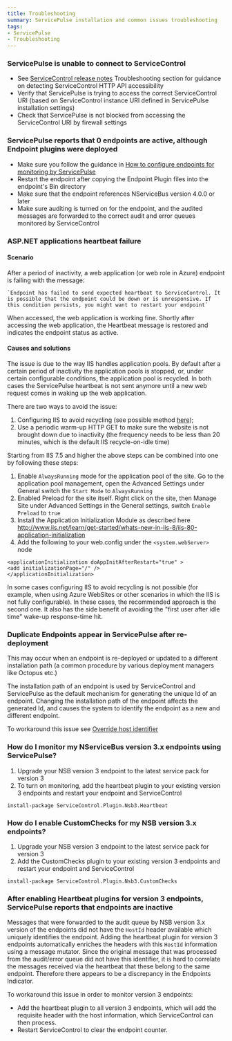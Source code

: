 ```yaml
---
title: Troubleshooting
summary: ServicePulse installation and common issues troubleshooting
tags:
- ServicePulse
- Troubleshooting
---
```



### ServicePulse is unable to connect to ServiceControl

* See [ServiceControl release notes](https://github.com/Particular/ServiceControl/releases/) Troubleshooting section for guidance on detecting ServiceControl HTTP API accessibility
* Verify that ServicePulse is trying to access the correct ServiceControl URI (based on ServiceControl instance URI defined in ServicePulse installation settings)
* Check that ServicePulse is not blocked from accessing the ServiceControl URI by firewall settings


### ServicePulse reports that 0 endpoints are active, although Endpoint plugins were deployed

* Make sure you follow the guidance in [How to configure endpoints for monitoring by ServicePulse](how-to-configure-endpoints-for-monitoring.md)
* Restart the endpoint after copying the Endpoint Plugin files into the endpoint's Bin directory
* Make sure that the endpoint references NServiceBus version 4.0.0 or later
* Make sure auditing is turned on for the endpoint, and the audited messages are forwarded to the correct audit and error queues monitored by ServiceControl


### ASP.NET applications heartbeat failure


#### Scenario

After a period of inactivity, a web application (or web role in Azure) endpoint is failing with the message:

	`Endpoint has failed to send expected heartbeat to ServiceControl. It is possible that the endpoint could be down or is unresponsive. If this condition persists, you might want to restart your endpoint`

When accessed, the web application is working fine. Shortly after accessing the web application, the Heartbeat message is restored and indicates the endpoint status as active.


#### Causes and solutions

The issue is due to the way IIS handles application pools. By default after a certain period of inactivity the application pools is stopped, or, under certain configurable conditions, the application pool is recycled. In both cases the ServicePulse heartbeat is not sent anymore until a new web request comes in waking up the web application.

There are two ways to avoid the issue:

1. Configuring IIS to avoid recycling (see possible method [here](http://blogs.msdn.com/b/lucascan/archive/2011/09/30/using-a-windows-azure-startup-script-to-prevent-your-site-from-being-shutdown.aspx));
2. Use a periodic warm-up HTTP GET to make sure the website is not brought down due to inactivity (the frequency needs to be less than 20 minutes, which is the default IIS recycle-on-idle time)

Starting from IIS 7.5 and higher the above steps can be combined into one by following these steps:

1. Enable `AlwaysRunning` mode for the application pool of the site. Go to the application pool management, open the Advanced Settings under General switch the `Start Mode` to `AlwaysRunning`
1. Enabled Preload for the site itself. Right click on the site, then Manage Site under Advanced Settings in the General settings, switch `Enable Preload` to `true`
1. Install the Application Initialization Module as described here http://www.iis.net/learn/get-started/whats-new-in-iis-8/iis-80-application-initialization
1. Add the following to your web.config under the ``<system.webServer>`` node

```
<applicationInitialization doAppInitAfterRestart="true" >
<add initializationPage="/" />
</applicationInitialization>
```

In some cases configuring IIS to avoid recycling is not possible (for example, when using Azure WebSites or other scenarios in which the IIS is not fully configurable). In these cases, the recommended approach is the second one. It also has the side benefit of avoiding the "first user after idle time" wake-up response-time hit.

### Duplicate Endpoints appear in ServicePulse after re-deployment

This may occur when an endpoint is re-deployed or updated to a different installation path (a common procedure by various deployment managers like Octopus etc.)

The installation path of an endpoint is used by ServiceControl and ServicePulse as the default mechanism for generating the unique Id of an endpoint. Changing the installation path of the endpoint affects the generated Id, and causes the system to identify the endpoint as a new and different endpoint.

To workaround this issue see [Override host identifier](/nservicebus/hosting/override-hostid.md)


### How do I monitor my NServiceBus version 3.x endpoints using ServicePulse?

1. Upgrade your NSB version 3 endpoint to the latest service pack for version 3
2. To turn on monitoring, add the heartbeat plugin to your existing version 3 endpoints and restart your endpoint and ServiceControl
```
install-package ServiceControl.Plugin.Nsb3.Heartbeat
```


### How do I enable CustomChecks for my NSB version 3.x endpoints?

1. Upgrade your NSB version 3 endpoint to the latest service pack for version 3
2. Add the CustomChecks plugin to your existing version 3 endpoints and restart your endpoint and ServiceControl
```
install-package ServiceControl.Plugin.Nsb3.CustomChecks
```

### After enabling Heartbeat plugins for version 3 endpoints, ServicePulse reports that endpoints are inactive

Messages that were forwarded to the audit queue by NSB version 3.x version of the endpoints did not have the `HostId` header available which uniquely identifies the endpoint. Adding the heartbeat plugin for version 3 endpoints automatically enriches the headers with this `HostId` information using a message mutator. Since the original message that was processed from the audit/error queue did not have this identifier, it is hard to correlate the messages received via the heartbeat that these belong to the same endpoint. Therefore there appears to be a discrepancy in the Endpoints Indicator.

To workaround this issue in order to monitor version 3 endpoints:

- Add the heartbeat plugin to all version 3 endpoints, which will add the requisite header with the host information, which ServiceControl can then process.
- Restart ServiceControl to clear the endpoint counter.
